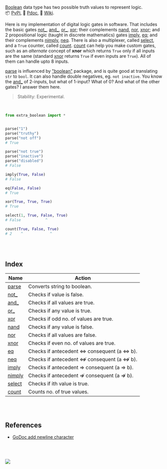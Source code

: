 [Boolean] data type has two possible truth values to represent logic.<br>
📦 [PyPi](https://pypi.org/project/extra-boolean/),
📰 [Pdoc](https://python3f.github.io/extra-boolean/),
📘 [Wiki](https://github.com/python3f/extra-boolean/wiki).

Here is my implementation of digital logic gates in software. That includes
the basic gates [not_], [and_], [or_], [xor]; their complements [nand], [nor],
[xnor]; and 2 propositional logic (taught in discrete mathematics) gates
[imply], [eq]; and their complements [nimply], [neq]. There is also a
multiplexer, called [select], and a `True` counter, called [count]. [count]
can help you make custom gates, such as an *alternate* concept of **xnor**
which returns `True` only if all inputs are the same (standard [xnor] returns
`True` if even inputs are `True`). All of them can handle upto 8 inputs.

[parse] is influenced by ["boolean"] package, and is quite good at translating
`str` to `bool`. It can also handle double negatives, eg. `not inactive`.
You know the [and_] of 2-inputs, but what of 1-input? What of 0? And what of
the other gates? I answer them here.

> Stability: Experimental.

<br>

```python
from extra_boolean import *


parse("1")
parse("truthy")
parse("not off")
# True

parse("not true")
parse("inactive")
parse("disabled")
# False

imply(True, False)
# False

eq(False, False)
# True

xor(True, True, True)
# True

select(1, True, False, True)
# False           ^

count(True, False, True)
# 2    ^            ^
```

<br>
<br>


## Index

| Name     | Action                                     |
| -------- | ------------------------------------------ |
| [parse]  | Converts string to boolean.                |
| [not_]   | Checks if value is false.                  |
| [and_]   | Checks if all values are true.             |
| [or_]    | Checks if any value is true.               |
| [xor]    | Checks if odd no. of values are true.      |
| [nand]   | Checks if any value is false.              |
| [nor]    | Checks if all values are false.            |
| [xnor]   | Checks if even no. of values are true.     |
| [eq]     | Checks if antecedent ⇔ consequent (a ⇔ b). |
| [neq]    | Checks if antecedent ⇎ consequent (a ⇎ b). |
| [imply]  | Checks if antecedent ⇒ consequent (a ⇒ b). |
| [nimply] | Checks if antecedent ⇏ consequent (a ⇏ b). |
| [select] | Checks if ith value is true.               |
| [count]  | Counts no. of true values.                 |

<br>
<br>


## References

- [GoDoc add newline character](https://stackoverflow.com/q/51641640/1413259)

<br>
<br>

[![](https://img.youtube.com/vi/6mMK6iSZsAs/maxresdefault.jpg)](https://www.youtube.com/watch?v=6mMK6iSZsAs)

[Boolean]: https://realpython.com/python-boolean/#the-python-boolean-type
["boolean"]: https://www.npmjs.com/package/boolean
[parse]: https://github.com/python3f/extra-boolean/wiki/parse
[xor]: https://github.com/python3f/extra-boolean/wiki/xor
[not_]: https://github.com/python3f/extra-boolean/wiki/not_
[and_]: https://github.com/python3f/extra-boolean/wiki/and_
[or_]: https://github.com/python3f/extra-boolean/wiki/or_
[nand]: https://github.com/python3f/extra-boolean/wiki/nand
[nor]: https://github.com/python3f/extra-boolean/wiki/nor
[xnor]: https://github.com/python3f/extra-boolean/wiki/xnor
[eq]: https://github.com/python3f/extra-boolean/wiki/eq
[imply]: https://github.com/python3f/extra-boolean/wiki/imply
[nimply]: https://github.com/python3f/extra-boolean/wiki/nimply
[select]: https://github.com/python3f/extra-boolean/wiki/select
[count]: https://github.com/python3f/extra-boolean/wiki/count
[neq]: https://github.com/python3f/extra-boolean/wiki/neq
